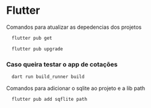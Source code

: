 # Flutter

Comandos para atualizar as depedencias dos projetos

```bash
  flutter pub get
```

```bash
  flutter pub upgrade
```

### Caso queira testar o app de cotações 

```bash
  dart run build_runner build
```
Comandos para adicionar o sqlite ao projeto e a lib path
```bash
  flutter pub add sqflite path
```
